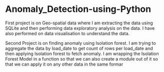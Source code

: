 # Anomaly_Detection-using-Python
First project is on Geo-spatial data where I am extracting the data using SQLite and then performing data exploratory analysis on the data. I have also performed on data visualisation to understand the data.


Second Project is on finding anomaly using Isolation forest. I am trying to aggregate the data by load_date to get count of rows per load_date and then applying Isolation forest to fetch anomaly.
I am wrapping the Isolation Forest Model in a function so that we can also create a module out of it so that we can apply it on any other data in the same formar
